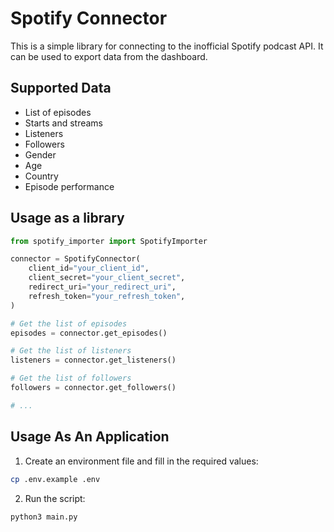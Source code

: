 # Spotify Connector

This is a simple library for connecting to the inofficial Spotify podcast API.
It can be used to export data from the dashboard.

## Supported Data

- List of episodes
- Starts and streams
- Listeners
- Followers
- Gender
- Age
- Country
- Episode performance

## Usage as a library

```python
from spotify_importer import SpotifyImporter

connector = SpotifyConnector(
    client_id="your_client_id",
    client_secret="your_client_secret",
    redirect_uri="your_redirect_uri",
    refresh_token="your_refresh_token",
)

# Get the list of episodes
episodes = connector.get_episodes()

# Get the list of listeners
listeners = connector.get_listeners()

# Get the list of followers
followers = connector.get_followers()

# ...
```

## Usage As An Application

1. Create an environment file and fill in the required values:

```sh
cp .env.example .env
```

2. Run the script:

```sh
python3 main.py
```
